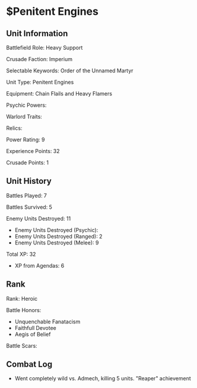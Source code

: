 $Penitent Engines
====

Unit Information
----

Battlefield Role: Heavy Support

Crusade Faction: Imperium

Selectable Keywords: Order of the Unnamed Martyr

Unit Type: Penitent Engines

Equipment: Chain Flails and Heavy Flamers

Psychic Powers:

Warlord Traits:

Relics:

Power Rating: 9

Experience Points: 32

Crusade Points: 1


Unit History
---
Battles Played: 7

Battles Survived: 5

Enemy Units Destroyed: 11
* Enemy Units Destroyed (Psychic):
* Enemy Units Destroyed (Ranged): 2
* Enemy Units Destroyed (Melee): 9

Total XP: 32
* XP from Agendas: 6

Rank
----
Rank: Heroic

Battle Honors:
* Unquenchable Fanatacism
* Faithfull Devotee
* Aegis of Belief

Battle Scars:


Combat Log
---
* Went completely wild vs. Admech, killing 5 units. "Reaper" achievement
